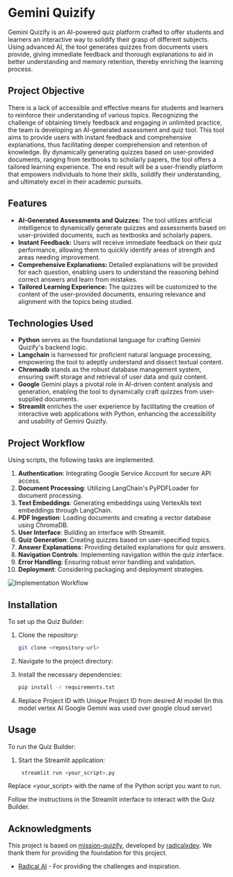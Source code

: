 # Gemini Quizify

Gemini Quizify is an AI-powered quiz platform crafted to offer students and learners an interactive way to solidify their grasp of different subjects. Using advanced AI, the tool generates quizzes from documents users provide, giving immediate feedback and thorough explanations to aid in better understanding and memory retention, thereby enriching the learning process.

## Project Objective

There is a lack of accessible and effective means for students and learners to reinforce their understanding of various topics. Recognizing the challenge of obtaining timely feedback and engaging in unlimited practice, the team is developing an AI-generated assessment and quiz tool. This tool aims to provide users with instant feedback and comprehensive explanations, thus facilitating deeper comprehension and retention of knowledge. By dynamically generating quizzes based on user-provided documents, ranging from textbooks to scholarly papers, the tool offers a tailored learning experience. The end result will be a user-friendly platform that empowers individuals to hone their skills, solidify their understanding, and ultimately excel in their academic pursuits.

## Features

- **AI-Generated Assessments and Quizzes:** The tool utilizes artificial intelligence to dynamically generate quizzes and assessments based on user-provided documents, such as textbooks and scholarly papers.
- **Instant Feedback:** Users will receive immediate feedback on their quiz performance, allowing them to quickly identify areas of strength and areas needing improvement.
- **Comprehensive Explanations:** Detailed explanations will be provided for each question, enabling users to understand the reasoning behind correct answers and learn from mistakes.
- **Tailored Learning Experience:** The quizzes will be customized to the content of the user-provided documents, ensuring relevance and alignment with the topics being studied.

## Technologies Used

- **Python** serves as the foundational language for crafting Gemini Quizify's backend logic.
- **Langchain** is harnessed for proficient natural language processing, empowering the tool to adeptly understand and dissect textual content.
- **Chromadb** stands as the robust database management system, ensuring swift storage and retrieval of user data and quiz content.
- **Google** Gemini plays a pivotal role in AI-driven content analysis and generation, enabling the tool to dynamically craft quizzes from user-supplied documents.
- **Streamlit** enriches the user experience by facilitating the creation of interactive web applications with Python, enhancing the accessibility and usability of Gemini Quizify.

## Project Workflow

Using scripts, the following tasks are implemented.

1. **Authentication**: Integrating Google Service Account for secure API access.
2. **Document Processing**: Utilizing LangChain's PyPDFLoader for document processing.
3. **Text Embeddings**: Generating embeddings using VertexAIs text embeddings through LangChain.
5. **PDF Ingestion**: Loading documents and creating a vector database using ChromaDB.
6. **User Interface**: Building an interface with Streamlit.
7. **Quiz Generation**: Creating quizzes based on user-specified topics.
8. **Answer Explanations**: Providing detailed explanations for quiz answers.
9. **Navigation Controls**: Implementing navigation within the quiz interface.
10. **Error Handling**: Ensuring robust error handling and validation.
11. **Deployment**: Considering packaging and deployment strategies.

![Implementation Workflow](https://github.com/user-attachments/assets/f788b527-31bf-47b6-be34-3560520e1966)

## Installation

To set up the Quiz Builder:

1. Clone the repository:
   ```bash
   git clone <repository-url>

2. Navigate to the project directory:

3. Install the necessary dependencies:
    ```bash
    pip install -r requirements.txt
3. Replace Project ID with Unique Project ID from desired AI model (In this model vertex AI Google Gemini was used over google cloud server)

## Usage

To run the Quiz Builder:

1. Start the Streamlit application:
   ```bash
    streamlit run <your_script>.py

Replace <your_script> with the name of the Python script you want to run.

Follow the instructions in the Streamlit interface to interact with the Quiz Builder.

## Acknowledgments

This project is based on [mission-quizify](https://github.com/radicalxdev/mission-quizify), developed by [radicalxdev](https://github.com/radicalxdev). We thank them for providing the foundation for this project.

- [Radical AI](https://www.radicalai.org/) - For providing the challenges and inspiration.
